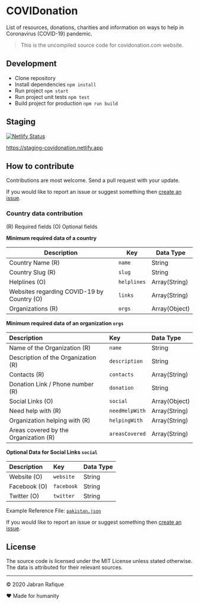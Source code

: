 # COVIDonation

List of resources, donations, charities and information on ways to help in Coronavirus (COVID-19) pandemic.

> This is the uncompiled source code for covidonation.com website.

## Development

- Clone repository
- Install dependencies `npm install`
- Run project `npm start`
- Run project unit tests `npm test`
- Build project for production `npm run build`

## Staging

[![Netlify Status](https://api.netlify.com/api/v1/badges/446db57e-b7d0-47bf-bdeb-b907aa1f17c5/deploy-status)](https://app.netlify.com/sites/covidonation/deploys)

https://staging-covidonation.netlify.app

## How to contribute

Contributions are most welcome. Send a pull request with your update.

If you would like to report an issue or suggest something then [create an issue](https://github.com/jabranr/covidonation/issues).

### Country data contribution

(R) Required fields
(O) Optional fields

**Minimum required data of a country**

| Description                                | Key         | Data Type     |
| ------------------------------------------ | ----------- | ------------- |
| Country Name (R)                           | `name`      | String        |
| Country Slug (R)                           | `slug`      | String        |
| Helplines (O)                              | `helplines` | Array(String) |
| Websites regarding COVID-19 by Country (O) | `links`     | Array(String) |
| Organizations (R)                          | `orgs`      | Array(Object) |

**Minimum required data of an organization `orgs`**

| Description                           | Key            | Data Type     |
| :------------------------------------ | :------------- | :------------ |
| Name of the Organization (R)          | `name`         | String        |
| Description of the Organization (R)   | `description`  | String        |
| Contacts (R)                          | `contacts`     | Array(String) |
| Donation Link / Phone number (R)      | `donation`     | String        |
| Social Links (O)                      | `social`       | Array(Object) |
| Need help with (R)                    | `needHelpWith` | Array(String) |
| Organization helping with (R)         | `helpingWith`  | Array(String) |
| Areas covered by the Organization (R) | `areasCovered` | Array(String) |

**Optional Data for Social Links `social`**

| Description  | Key        | Data Type |
| :----------- | :--------- | :-------- |
| Website (O)  | `website`  | String    |
| Facebook (O) | `facebook` | String    |
| Twitter (O)  | `twitter`  | String    |

Example Reference File: [`pakistan.json`](https://github.com/jabranr/covidonation/blob/master/src/assets/data/countries/pakistan.json)

If you would like to report an issue or suggest something then [create an issue](https://github.com/jabranr/covidonation/issues).

## License

The source code is licensed under the MIT License unless stated otherwise. The data is attributed for their relevant sources.

---

&copy; 2020 Jabran Rafique

&hearts; Made for humanity
